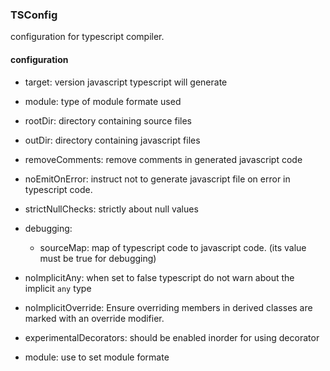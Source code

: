 ### TSConfig
configuration for typescript compiler.


#### configuration
- target: version javascript typescript will generate
- module: type of module formate used
- rootDir: directory containing source files
- outDir: directory containing javascript files 
- removeComments: remove comments in generated javascript code
- noEmitOnError: instruct not to generate javascript file on error in typescript code.
- strictNullChecks: strictly about null values
   
- debugging:
	- sourceMap: map of typescript code to javascript code. (its value must be true for debugging)   
- noImplicitAny: when set to false typescript do not warn about the implicit `any` type 
- noImplicitOverride: Ensure overriding members in derived classes are marked with an override modifier.
- experimentalDecorators: should be enabled inorder for using decorator
- module: use to set module formate

